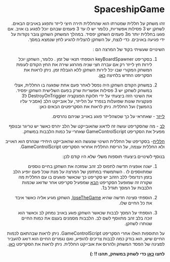 

<div dir="rtl" lang="he">


# SpaceshipGame

זהו משחק על חללית שמטרתו הוא שהחללית תירה חיצי לייזר ותפגע באויבים הבאים.
לשחקן יש 3 פסילות אפשריות, כלומר יש לו עד 3 פעמים שבהם יוכל לפגוע בו אויב.
 אם פגעו בחללית יותר מ3 פעמים השחקן יפסיד. 
 במהלך המשחק השחקן צובר נקודות על ידי פגיעה באויבים.
 כדי לנצח, על השחקן להצליח להגיע לחץ שנמצא במסך. 

השינויים שעשיתי בקוד של המרצה הם : 
1. בסקריפט keyBoardSpawner הוספתי תנאי של זמן .
כלומר, השחקן יוכל לירות חץ לייזר רק אם עברה חצי שניה מהרגע שירה את החץ הקודם לעומת המשחק המקורי שבו יכל לירות השחקן ללא הגבלת זמן.
ניתן לראות את הסקריפט החדש בלחיצה [כאן](https://github.com/sivanyahav/SpaceshipGame/blob/master/Assets/Scripts/2-spawners/KeyboardSpawner.cs). 

2. במשחק הקודם השחקן היה נפסל לאחר פעם אחת שפגעה בו החללית,
אצלי במשחק לשחקן יש 3 פסילות אפשריות שרק בפעם השלישית השחקן יפסיד.
את השינוי הזה ביצעתי על ידי חלוקת הפונקציה DestroyOnTriggier ל3 פונקציות שונות שפועלות בנפרד על הלייזר, על אובייקט הלב (אסביר עליו בהמשך) ועל החללית.
ניתן לראות את הסקריפטים הבאים כאן:
 
 [לייזר](https://github.com/sivanyahav/SpaceshipGame/blob/master/Assets/DestroyLaser.cs) - שאחראי על כך שכשהלייזר פוגע באוייב שניהם נהרסים.
 
 [לב](https://github.com/sivanyahav/SpaceshipGame/blob/master/Assets/DestroyHeart.cs) - מה שהסקריפט עושה זה לדאוג שהאובייקט של הלב יהרס כאשר יש טריגר ובנוסף מפעיל את הסקריפט GameControlScript שאחרי על כמות הלבבות במשחק.
 
 [חללית](https://github.com/sivanyahav/SpaceshipGame/blob/master/Assets/Scripts/3-collisions/DestroyOnTrigger2D.cs)- בסקריפט של החללית השינוי שנעשה הוא שהאובייקט היחידי שנהרס הוא האוייב ולא החללית עצמה, על הריסת החללית אחראי הסקריפט GameControlScript.

בנוסף לשינויים ביצעתי תוספות משלי שלא היו קודם לכן:
 
1. ישנה אופציה חדשה לתפוס לב זהב שמזכה את השחקן בחיים נוספים שמתווספים לו .
השתמשתי במתזמן של המרצה על מנת שכל פעם יופיע הלב בזמן רנדומלי
ללב הזהב יש סקריפט כך שכאשר פוגעים בו עם החללית מה שקורה זה שמופעל הסקריפט [הבא](https://github.com/sivanyahav/SpaceshipGame/blob/master/Assets/Scripts/3-collisions/HeartScript.cs)  שמפעיל סקריפט אחר שדואג שכמות הלבבות על המסך תגדל ב1.
 
2.  הוספתי סצינה חדשה שהיא [loseTheGame](https://github.com/sivanyahav/SpaceshipGame/blob/master/Assets/Scenes/4-levels/loseTheGame.unity), השחקן מגיע אליה כאשר איבד את כל החיים שלו.
 
3. הוספתי על המסך לבבות שכאשר השחקן פוגע באויב נמחק לב וכאשר הוא זוכה בלב זהב מתווסף לשם לב.
הלבבות מסמנים בעצם את כמות החיים שנותרו לשחקן. 

על התוספות האלו אחרי הסקריפט GameControlScript. 
ניתן לראות שבהתאם לכמות החיים שיש, הוא בודק כמה לבבות צריכים להופיע, ואם נגמרים  החיים הוא דואג להעביר לסצינה של הפסד המשחק ולהרוס את אובייקט החללית.
ניתן לראות את הסקריפט [כאן](https://github.com/sivanyahav/SpaceshipGame/blob/master/Assets/Scripts/3-collisions/GameControlScript.cs).

**לחצו [כאן](https://s-k-games.itch.io/spaceshipggame) כדי לשחק במשחק, תהנו !! :)**
 
</div>


